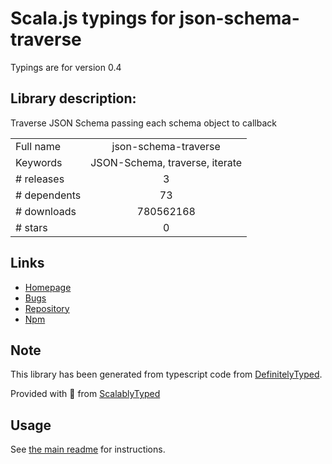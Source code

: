
# Scala.js typings for json-schema-traverse

Typings are for version 0.4

## Library description:
Traverse JSON Schema passing each schema object to callback

|                    |                 |
| ------------------ | :-------------: |
| Full name          | json-schema-traverse |
| Keywords           | JSON-Schema, traverse, iterate |
| # releases         | 3 |
| # dependents       | 73 |
| # downloads        | 780562168 |
| # stars            | 0 |

## Links
- [Homepage](https://github.com/epoberezkin/json-schema-traverse#readme)
- [Bugs](https://github.com/epoberezkin/json-schema-traverse/issues)
- [Repository](https://github.com/epoberezkin/json-schema-traverse)
- [Npm](https://www.npmjs.com/package/json-schema-traverse)
    


## Note
This library has been generated from typescript code from [DefinitelyTyped](https://definitelytyped.org).

Provided with :purple_heart: from [ScalablyTyped](https://github.com/oyvindberg/ScalablyTyped)

## Usage
See [the main readme](../../readme.md) for instructions.


